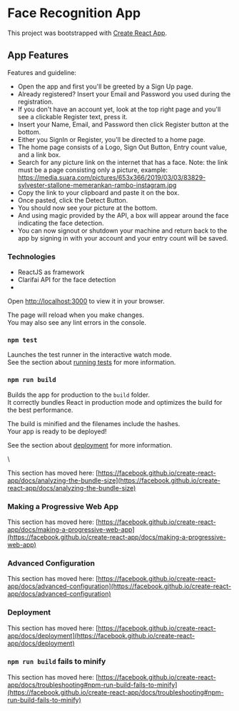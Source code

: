 # Face Recognition App

This project was bootstrapped with [Create React App](https://github.com/facebook/create-react-app).

## App Features

Features and guideline:
- Open the app and first you'll be greeted by a Sign Up page.
- Already registered? Insert your Email and Password you used during the registration.
- If you don't have an account yet, look at the top right page and you'll see a clickable Register text, press it.
- Insert your Name, Email, and Password then click Register button at the bottom.
- Either you SignIn or Register, you'll be directed to a home page.
- The home page consists of a Logo, Sign Out Button, Entry count value, and a link box.
- Search for any picture link on the internet that has a face. Note: the link must be a page consisting only a picture, example: https://media.suara.com/pictures/653x366/2019/03/03/83829-sylvester-stallone-memerankan-rambo-instagram.jpg
- Copy the link to your clipboard and paste it on the box.
- Once pasted, click the Detect Button.
- You should now see your picture at the bottom.
- And using magic provided by the API, a box will appear around the face indicating the face detection.
- You can now signout or shutdown your machine and return back to the app by signing in with your account and your entry count will be saved.

### Technologies

- ReactJS as framework
- Clarifai API for the face detection
- 
Open [http://localhost:3000](http://localhost:3000) to view it in your browser.

The page will reload when you make changes.\
You may also see any lint errors in the console.

### `npm test`

Launches the test runner in the interactive watch mode.\
See the section about [running tests](https://facebook.github.io/create-react-app/docs/running-tests) for more information.

### `npm run build`

Builds the app for production to the `build` folder.\
It correctly bundles React in production mode and optimizes the build for the best performance.

The build is minified and the filenames include the hashes.\
Your app is ready to be deployed!

See the section about [deployment](https://facebook.github.io/create-react-app/docs/deployment) for more information.

\

This section has moved here: [https://facebook.github.io/create-react-app/docs/analyzing-the-bundle-size](https://facebook.github.io/create-react-app/docs/analyzing-the-bundle-size)

### Making a Progressive Web App

This section has moved here: [https://facebook.github.io/create-react-app/docs/making-a-progressive-web-app](https://facebook.github.io/create-react-app/docs/making-a-progressive-web-app)

### Advanced Configuration

This section has moved here: [https://facebook.github.io/create-react-app/docs/advanced-configuration](https://facebook.github.io/create-react-app/docs/advanced-configuration)

### Deployment

This section has moved here: [https://facebook.github.io/create-react-app/docs/deployment](https://facebook.github.io/create-react-app/docs/deployment)

### `npm run build` fails to minify

This section has moved here: [https://facebook.github.io/create-react-app/docs/troubleshooting#npm-run-build-fails-to-minify](https://facebook.github.io/create-react-app/docs/troubleshooting#npm-run-build-fails-to-minify)
